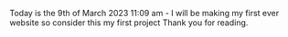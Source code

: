 Today is the 9th of March 2023 11:09 am -
I will be making my first ever website so consider this my first project
Thank you for reading.